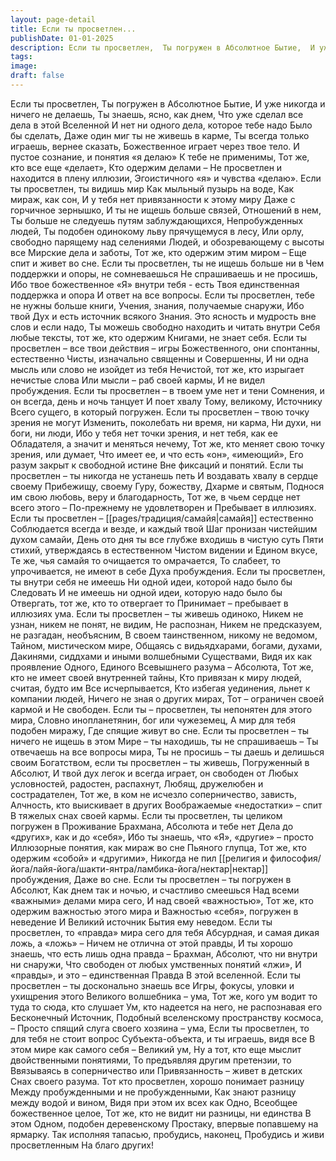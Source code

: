 ```yaml
---
layout: page-detail
title: Если ты просветлен...
publishDate: 01-01-2025
description: Если ты просветлен,  Ты погружен в Абсолютное Бытие,  И уже никогда и ничего не делаешь,  Ты знаешь, ясно, как днем,  Что уже сделал все дела в этой Вселенной  И нет ни одного дела, которое тебе надо  Было бы сделать,  Даже один миг ты не живешь в карме...
tags:
image:
draft: false
---
```

Если ты просветлен,  Ты погружен в Абсолютное Бытие,  И уже никогда и ничего не делаешь,  Ты знаешь, ясно, как днем,  Что уже сделал все дела в этой Вселенной  И нет ни одного дела, которое тебе надо  Было бы сделать,  Даже один миг ты не живешь в карме,  Ты всегда только играешь, вернее сказать,  Божественное играет через твое тело.  И пустое сознание, и понятия «я делаю»  К тебе не применимы,  Тот же, кто все еще «делает»,  Кто одержим делами –  Не просветлен и находится в плену иллюзии,  Эгоистичного «я» и чувства «делаю».  Если ты просветлен, ты видишь мир  Как мыльный пузырь на воде,  Как мираж, как сон,  И у тебя нет привязанности к этому миру  Даже с горчичное зернышко,  И ты не ищешь больше связей,  Отношений в нем,  Ты больше не следуешь путям заблуждающихся,  Непробужденных людей,  Ты подобен одинокому льву прячущемуся в лесу,  Или орлу, свободно парящему над селениями  Людей, и обозревающему с высоты все  Мирские дела и заботы,  Тот же, кто одержим этим миром –  Еще спит и живет во сне.  Если ты просветлен, ты не ищешь больше ни в  Чем поддержки и опоры, не сомневаешься  Не спрашиваешь и не просишь,  Ибо твое божественное «Я» внутри тебя - есть  Твоя единственная поддержка и опора  И ответ на все вопросы.  Если ты просветлен, тебе не нужны больше книги,  Учения, знания, получаемые снаружи,  Ибо твой Дух и есть источник всякого  Знания.  Это ясность и мудрость вне слов и если надо,  Ты можешь свободно находить и читать внутри  Себя любые тексты, тот же, кто одержим  Книгами, не знает себя.  Если ты просветлен – все твои действия – игры  Божественного, они спонтанны, естественно  Чисты, изначально священны и  Совершенны,  И ни одна мысль или слово не изойдет из тебя  Нечистой, тот же, кто изрыгает нечистые слова  Или мысли – раб своей кармы,  И не видел пробуждения.  Если ты просветлен – в твоем уме нет и тени  Сомнения, и он всегда, день и ночь танцует  И поет хвалу Тому, великому, Источнику  Всего сущего, в который погружен.  Если ты просветлен – твою точку зрения не могут  Изменить, поколебать ни время, ни карма,  Ни духи, ни боги, ни люди,  Ибо у тебя нет точки зрения, и нет тебя, как ее  Обладателя, а значит и меняться нечему,  Тот же, кто меняет свою точку зрения, или думает,  Что имеет ее, и что есть «он», «имеющий»,  Его разум закрыт к свободной истине  Вне фиксаций и понятий.  Если ты просветлен – ты никогда не устанешь петь  И воздавать хвалу в сердце своему  Прибежищу, своему Гуру, божеству,  Дхарме и святым,  Поднося им свою любовь, веру и благодарность,  Тот же, в чьем сердце нет всего этого –  По-прежнему не удовлетворен и  Пребывает в иллюзиях.  Если ты просветлен – [[pages/традиция/самайя|самайя]] естественно  Соблюдается всегда и везде, и каждый твой  Шаг пронизан чистейшим духом самайи,  День ото дня ты все глубже входишь в чистую суть  Пяти стихий, утверждаясь в естественном  Чистом видении и Едином вкусе,  Те же, чья самайя то очищается то омрачается,  То слабеет, то упрочивается, не имеют в себе  Духа пробуждения.  Если ты просветлен, ты внутри себя не имеешь  Ни одной идеи, которой надо было бы  Следовать  И не имеешь ни одной идеи, которую надо было бы  Отвергать, тот же, кто то отвергает то  Принимает – пребывает в иллюзиях ума.  Если ты просветлен – ты живешь одиноко,  Никем не узнан, никем не понят, не видим,  Не распознан,  Никем не предсказуем, не разгадан, необъясним,  В своем таинственном, никому не ведомом,  Тайном, мистическом мире,  Общаясь с видьядхарами, богами, духами,  Дакинями, сиддхами и иными волшебными  Существами,  Видя их как проявление Одного, Единого  Всевышнего разума – Абсолюта,  Тот же, кто не имеет своей внутренней тайны,  Кто привязан к миру людей, считая, будто им  Все исчерпывается,  Кто избегая уединения, льнет к компании людей,  Ничего не зная о других мирах,  Тот – ограничен своей кармой и  Не свободен.  Если ты – просветлен, ты непонятен для этого мира,  Словно инопланетянин, бог или чужеземец,  А мир для тебя подобен миражу,  Где спящие живут во сне.  Если ты просветлен – ты ничего не ищешь в этом  Мире – ты находишь, ты не спрашиваешь –  Ты отвечаешь на все вопросы мира,  Ты не просишь – ты даешь и делишься своим  Богатством, если ты просветлен – ты живешь,  Погруженный в Абсолют,  И твой дух легок и всегда играет, он свободен от  Любых условностей, радостен, распахнут,  Любящ, дружелюбен и сострадателен,  Тот же, в ком не исчезло соперничество, зависть,  Алчность, кто выискивает в других  Воображаемые «недостатки» – спит  В тяжелых снах своей кармы.  Если ты просветлен, ты целиком погружен в  Проживание Брахмана, Абсолюта и тебе нет  Дела до «других», как и до «себя»,  Ибо ты знаешь, что «Я», «другие» – просто  Иллюзорные понятия, как мираж во сне  Пьяного глупца,  Тот же, кто одержим «собой» и «другими»,  Никогда не пил [[религия и философия/йога/лайя-йога/шакти-янтра/ламбика-йога/нектар|нектар]] пробуждения,  Даже во сне.  Если ты просветлен – ты погружен в Абсолют,  Как днем так и ночью, и счастливо смеешься  Над всеми «важными» делами мира сего,  И над своей «важностью»,  Тот же, кто одержим важностью этого мира и  Важностью «себя», погружен в неведение  И Великий источник Бытия ему неведом.  Если ты просветлен, то «правда» мира сего для тебя  Абсурдная, и самая дикая ложь, а «ложь» –  Ничем не отлична от этой правды,  И ты хорошо знаешь, что есть лишь одна правда –  Брахман, Абсолют, что ни внутри ни снаружи,  Что свободен от любых умственных понятий «лжи»,  И «правды», и это – единственная Правда  В этой вселенной.  Если ты просветлен – ты досконально знаешь все  Игры, фокусы, уловки и ухищрения этого  Великого волшебника – ума,  Тот же, кого ум водит то туда то сюда, кто слушает  Ум, кто надеется на него, не распознавая его  Бесконечный Источник,  Подобный вселенскому пространству космоса, –  Просто спящий слуга своего хозяина – ума,  Если ты просветлен, то для тебя не стоит вопрос  Субъекта-объекта, и ты играешь, видя все  В этом мире как самого себя –  Великий ум,  Ну а тот, кто еще мыслит двойственными понятиями,  То предъявляя другим претензии, то  Ввязываясь в соперничество или  Привязанность – живет в детских  Снах своего разума.  Тот кто просветлен, хорошо понимает разницу  Между пробужденными и не пробужденными,  Как знают разницу между водой и вином,  Видя при этом их всех как Одно,  Всеобщее божественное целое,  Тот же, кто не видит ни разницы, ни единства  В этом Одном, подобен деревенскому  Простаку, впервые попавшему на ярмарку.  Так исполняя тапасью, пробудись, наконец,  Пробудись и живи просветленным  На благо других!